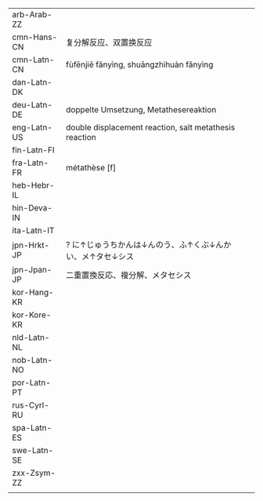 | | | |
|-|-|-|
| arb-Arab-ZZ |  |  |
| cmn-Hans-CN | 复分解反应、双置换反应 |  |
| cmn-Latn-CN | fùfēnjiě fǎnyìng, shuāngzhìhuàn fǎnyìng |  |
| dan-Latn-DK |  |  |
| deu-Latn-DE | doppelte Umsetzung, Metathesereaktion |  |
| eng-Latn-US | double displacement reaction, salt metathesis reaction |  |
| fin-Latn-FI |  |  |
| fra-Latn-FR | métathèse [f] |  |
| heb-Hebr-IL |  |  |
| hin-Deva-IN |  |  |
| ita-Latn-IT |  |  |
| jpn-Hrkt-JP | ? に↑じゅうちかんは↓んのう、ふ↑くぶ↓んかい、メ↑タセ↓シス |  |
| jpn-Jpan-JP | 二重置換反応、複分解、メタセシス |  |
| kor-Hang-KR |  |  |
| kor-Kore-KR |  |  |
| nld-Latn-NL |  |  |
| nob-Latn-NO |  |  |
| por-Latn-PT |  |  |
| rus-Cyrl-RU |  |  |
| spa-Latn-ES |  |  |
| swe-Latn-SE |  |  |
| zxx-Zsym-ZZ |  |  |
|  |  |  |
